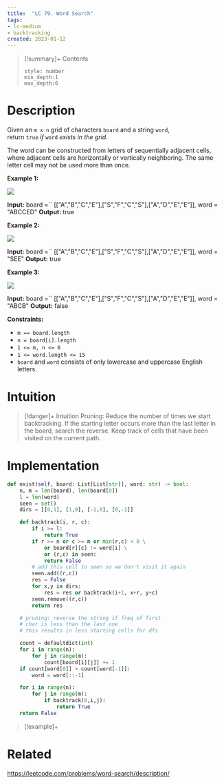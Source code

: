 ```yaml
---
title:  "LC 79. Word Search"
tags:
- lc-medium
- backtracking
created: 2023-01-12
---
```


>[!summary]+ Contents
>```toc
>style: number
>min_depth:1
>max_depth:6
>```

# Description
Given an `m x n` grid of characters `board` and a string `word`, return `true` _if_ `word` _exists in the grid_.

The word can be constructed from letters of sequentially adjacent cells, where adjacent cells are horizontally or vertically neighboring. The same letter cell may not be used more than once.

**Example 1:**

![](https://assets.leetcode.com/uploads/2020/11/04/word2.jpg)

**Input:** board =`` [["A","B","C","E"],["S","F","C","S"],["A","D","E","E"]], word = "ABCCED"
**Output:** true

**Example 2:**

![](https://assets.leetcode.com/uploads/2020/11/04/word-1.jpg)

**Input:** board =`` [["A","B","C","E"],["S","F","C","S"],["A","D","E","E"]], word = "SEE"
**Output:** true

**Example 3:**

![](https://assets.leetcode.com/uploads/2020/10/15/word3.jpg)

**Input:** board =`` [["A","B","C","E"],["S","F","C","S"],["A","D","E","E"]], word = "ABCB"
**Output:** false

**Constraints:**

-   `m == board.length`
-   `n = board[i].length`
-   `1 <= m, n <= 6`
-   `1 <= word.length <= 15`
-   `board` and `word` consists of only lowercase and uppercase English letters.

# Intuition

>[!danger]+ Intuition
>Pruning: Reduce the number of times we start backtracking. If the starting letter occurs more than the last letter in the board, search the reverse.
>Keep track of cells that have been visited on the current path.


# Implementation
```python
def exist(self, board: List[List[str]], word: str) -> bool:
	n, m = len(board), len(board[0])
	l = len(word)
	seen = set()
	dirs = [[0,1], [1,0], [-1,0], [0,-1]]

	def backtrack(i, r, c):
		if i >= l:
			return True
		if r >= n or c >= m or min(r,c) < 0 \
			or board[r][c] != word[i] \
			or (r,c) in seen:
			return False
		# add this cell to seen so we don't visit it again
		seen.add((r,c))
		res = False
		for x,y in dirs:
			res = res or backtrack(i+1, x+r, y+c)
		seen.remove((r,c))
		return res

	# pruning: reverse the string if freq of first
	# char is less than the last one
	# this results in less starting cells for dfs

	count = defaultdict(int)
	for i in range(n):
		for j in range(m):
			count[board[i][j]] += 1
	if count[word[0]] > count[word[-1]]:
		word = word[::-1]

	for i in range(n):
		for j in range(m):
			if backtrack(0,i,j):
				return True
	return False
```

>[!example]+ 


# Related
https://leetcode.com/problems/word-search/description/